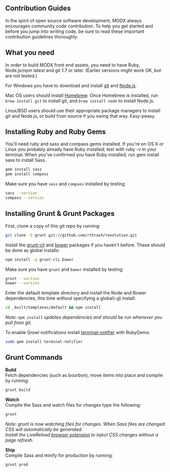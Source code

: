 Contribution Guides
--------------------------------------

In the spirit of open source software development, MODX always encourages community code contribution. To help you get started and before you jump into writing code, be sure to read these important contribution guidelines thoroughly.

What you need
--------------------------------------

In order to build MODX front end assets, you need to have Ruby, Node.js/npm latest and git 1.7 or later.
(Earlier versions might work OK, but are not tested.)

For Windows you have to download and install [git](http://git-scm.com/downloads) and [Node.js](http://nodejs.org/download/).

Mac OS users should install [Homebrew](http://mxcl.github.com/homebrew/). Once Homebrew is installed, run `brew install git` to install git,
and `brew install node` to install Node.js.

Linux/BSD users should use their appropriate package managers to install git and Node.js, or build from source
if you swing that way. Easy-peasy.

Installing Ruby and Ruby Gems
----------------------------
You'll need ruby and sass and compass gems installed. If you're on OS X or Linux you probably already have Ruby installed; test with ruby -v in your terminal. When you've confirmed you have Ruby installed, run gem install sass to install Sass.

```bash
gem install sass
gem install compass
```

Make sure you have `sass` and `compass` installed by testing:

```bash
sass --version
compass --version
```

Installing Grunt & Grunt Packages
----------------------------

First, clone a copy of this git repo by running:

```bash
git clone -b grunt git://github.com/rthrash/revolution.git
```

Install the [grunt-cli](http://gruntjs.com/getting-started#installing-the-cli) and [bower](http://bower.io/) packages if you haven't before. These should be done as global installs:

```bash
npm install -g grunt-cli bower
```

Make sure you have `grunt` and `bower` installed by testing:

```bash
grunt --version
bower --version
```

Enter the default template directory and install the Node and Bower dependencies, this time *without* specifying a global(-g) install:

```bash
cd _built/templates/default && npm install
```
_Note: `npm install` updates dependencies and should be run whenever you pull from git._

To enable Growl notifications install [terminal-notifier](https://github.com/alextucker/grunt-growl#getting-started) with RubyGems:
```bash
sudo gem install terminal-notifier
```

Grunt Commands
----------------------------

__Build__<br>
Fetch dependencies (such as bourbon), move items into place and compile by running:

```bash
grunt build
```

__Watch__<br>
Compile the Sass and watch files for changes type the following:

```bash
grunt
```
_Note: grunt is now watching files for changes. When Sass files are changed CSS will automatically be generated.<br>Install the LiveReload [browser extension](http://feedback.livereload.com/knowledgebase/articles/86242-how-do-i-install-and-use-the-browser-extensions-) to inject CSS changes without a page refresh._

__Ship__<br>
Compile Sass and minify for production by running:

```bash
grunt prod
```
